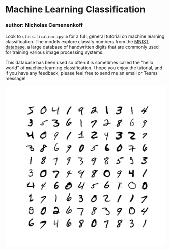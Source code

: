 # Machine Learning Classification
### author: Nicholas Cemenenkoff
Look to `classification.ipynb` for a full, general tutorial on machine learning classification. The models explore classify numbers from the [MNIST database](https://en.wikipedia.org/wiki/MNIST_database), a large database of handwritten digits that are commonly used for training various image processing systems.

This database has been used so often it is sometimes called the "hello world" of machine learning classification. I hope you enjoy the tutorial, and if you have any feedback, please feel free to send me an email or Teams message!

![100 digits](./images/100-digits.png)